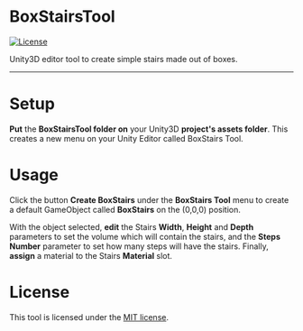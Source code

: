 # BoxStairsTool
[![License](http://img.shields.io/:license-MIT-blue.svg)](https://raw.githubusercontent.com/JAFS6/BoxStairsTool/master/LICENSE)

Unity3D editor tool to create simple stairs made out of boxes.

--------

# Setup
**Put** the **BoxStairsTool folder on** your Unity3D **project's assets folder**. This creates a new menu on your Unity Editor called BoxStairs Tool.

# Usage
Click the button **Create BoxStairs** under the **BoxStairs Tool** menu to create a default GameObject called **BoxStairs** on the (0,0,0) position.

With the object selected, **edit** the Stairs **Width**, **Height** and **Depth** parameters to set the volume which will contain the stairs, and the **Steps Number** parameter to set how many steps will have the stairs. Finally, **assign** a material to the Stairs **Material** slot.

# License
This tool is licensed under the [MIT license](https://opensource.org/licenses/MIT).
